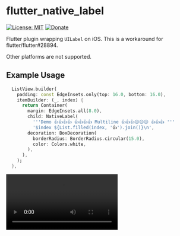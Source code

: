 # flutter_native_label

[![License: MIT](https://img.shields.io/badge/License-MIT-yellow.svg)](https://opensource.org/licenses/MIT)
[![Donate](https://img.shields.io/badge/Donate-PayPal-green.svg)](https://www.paypal.com/donate/?cmd=_s-xclick&hosted_button_id=T95X77SLUMNBY)

Flutter plugin wrapping `UILabel` on iOS. This is a workaround for flutter/flutter#28894.

Other platforms are not supported.

## Example Usage

```dart
  ListView.builder(
    padding: const EdgeInsets.only(top: 16.0, bottom: 16.0),
    itemBuilder: (_, index) {
      return Container(
        margin: EdgeInsets.all(8.0),
        child: NativeLabel(
          '''Demo 👍👍👍👍 👍👍👍👍 Multiline 👍👍👍😊😊😊 👍👍👍 '''
          '$index ${List.filled(index, '👍').join()}\n',
        decoration: BoxDecoration(
          borderRadius: BorderRadius.circular(15.0),
          color: Colors.white,
        ),
      ),
    );
  },
```

<video src="https://user-images.githubusercontent.com/394889/165588110-15dbaca8-8d92-466a-8416-fa05e560732b.mov">
